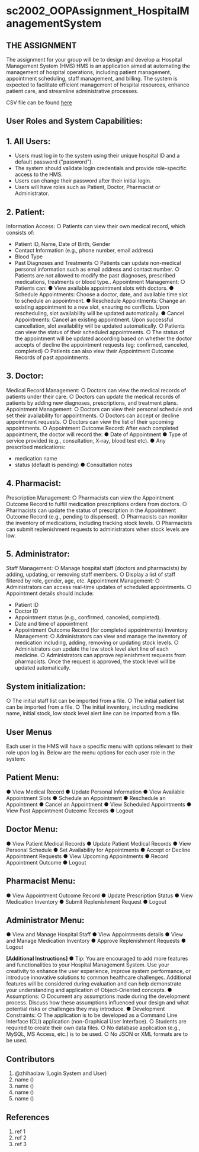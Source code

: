 # sc2002_OOPAssignment_HospitalManagementSystem

## THE ASSIGNMENT 
The assignment for your group will be to design and develop a: 
Hospital Management System (HMS) 
HMS is an application aimed at automating the management of hospital operations, 
including patient management, appointment scheduling, staff management, and billing. 
The system is expected to facilitate efficient management of hospital resources, enhance 
patient care, and streamline administrative processes.

CSV file can be found [here](https://github.com/zhihaolaw/sc2002_OOPAssignment_HospitalManagementSystem/tree/main/Patient_Management_system_updated_v3/Patient_Management_system_updated_v3/Patient_Management_system_updated/Patient_Management_system/data)

## User Roles and System Capabilities: 

## 1. All Users: 
+ Users must log in to the system using their unique hospital ID and a default 
password ("password"). 
+ The system should validate login credentials and provide role-specific access to 
the HMS. 
+ Users can change their password after their initial login. 
+ Users will have roles such as Patient, Doctor, Pharmacist or Administrator.

## 2. Patient:
Information Access: 
○ Patients can view their own medical record, which consists of: 
- Patient ID, Name, Date of Birth, Gender 
- Contact Information (e.g., phone number, email address) 
- Blood Type 
- Past Diagnoses and Treatments 
○ Patients can update non-medical personal information such as email address and 
contact number. 
○ Patients are not allowed to modify the past diagnoses, prescribed medications, 
treatments or blood type.. 
 Appointment Management: 
○ Patients can: 
● View available appointment slots with doctors. 
● Schedule Appointments: Choose a doctor, date, and available time slot 
to schedule an appointment. 
● Reschedule Appointments: Change an existing appointment to a new 
slot, ensuring no conflicts. Upon rescheduling, slot availability will be 
updated automatically. 
● Cancel Appointments: Cancel an existing appointment. Upon successful 
cancellation, slot availability will be updated automatically. 
○ Patients can view the status of their scheduled appointments. 
○ The status of the appointment will be updated according based on whether the 
doctor accepts of decline the appointment requests (eg: confirmed, canceled, 
completed) 
○ Patients can also view their Appointment Outcome Records of past 
appointments.
 
## 3. Doctor: 
Medical Record Management: 
○ Doctors can view the medical records of patients under their care. 
○ Doctors can update the medical records of patients by adding new diagnoses, 
prescriptions, and treatment plans. 
 Appointment Management: 
○ Doctors can view their personal schedule and set their availability for 
appointments. 
○ Doctors can accept or decline appointment requests. 
○ Doctors can view the list of their upcoming appointments. 
○ Appointment Outcome Record: After each completed appointment, the doctor 
will record the: 
● Date of Appointment 
● Type of service provided (e.g., consultation, X-ray, blood test etc). 
● Any prescribed medications:
- medication name 
- status (default is pending) 
● Consultation notes

## 4. Pharmacist: 
Prescription Management: 
○ Pharmacists can view the Appointment Outcome Record to fulfill medication 
prescriptions orders from doctors. 
○ Pharmacists can update the status of prescription in the Appointment Outcome 
Record (e.g., pending to dispensed). 
○ Pharmacists can monitor the inventory of medications, including tracking stock 
levels. 
○ Pharmacists can submit replenishment requests to administrators when stock 
levels are low.

## 5. Administrator: 
Staff Management: 
○ Manage hospital staff (doctors and pharmacists) by adding, updating, or 
removing staff members. 
○ Display a list of staff filtered by role, gender, age, etc. 
Appointment Management: 
○ Administrators can access real-time updates of scheduled appointments. 
○ Appointment details should include: 
- Patient ID 
- Doctor ID 
- Appointment status (e.g., confirmed, canceled, completed). 
- Date and time of appointment 
- Appointment Outcome Record (for completed appointments) 
 Inventory Management: 
○ Administrators can view and manage the inventory of medication including, 
adding, removing or updating stock levels. 
○ Administrators can update the low stock level alert line of each medicine. 
○ Administrators can approve replenishment requests from pharmacists. Once the 
request is approved, the stock level will be updated automatically.
 
## System initialization: 
○ The initial staff list can be imported from a file. 
○ The initial patient list can be imported from a file. 
○ The initial inventory, including medicine name, initial stock, low stock level alert 
line can be imported from a file.

## User Menus 
Each user in the HMS will have a specific menu with options relevant to their role 
upon log in. Below are the menu options for each user role in the system:

## Patient Menu: 
● View Medical Record 
● Update Personal Information
● View Available Appointment Slots 
● Schedule an Appointment 
● Reschedule an Appointment 
● Cancel an Appointment 
● View Scheduled Appointments 
● View Past Appointment Outcome Records 
● Logout 

## Doctor Menu: 
● View Patient Medical Records
● Update Patient Medical Records 
● View Personal Schedule 
● Set Availability for Appointments 
● Accept or Decline Appointment Requests 
● View Upcoming Appointments 
● Record Appointment Outcome 
● Logout 

## Pharmacist Menu: 
● View Appointment Outcome Record 
● Update Prescription Status 
● View Medication Inventory 
● Submit Replenishment Request 
● Logout 

## Administrator Menu: 
● View and Manage Hospital Staff 
● View Appointments details 
● View and Manage Medication Inventory 
● Approve Replenishment Requests 
● Logout 

**[Additional Instructions]**
● Tip: You are encouraged to add more features and functionalities to your 
Hospital Management System. Use your creativity to enhance the user 
experience, improve system performance, or introduce innovative solutions to 
common healthcare challenges. Additional features will be considered during 
evaluation and can help demonstrate your understanding and application of 
Object-Oriented concepts. 
● Assumptions:
○ Document any assumptions made during the development process. 
Discuss how these assumptions influenced your design and what potential 
risks or challenges they may introduce. 
● Development Constraints:
○ The application is to be developed as a Command Line Interface (CLI)
application (non-Graphical User Interface). 
○ Students are required to create their own data files. 
○ No database application (e.g., MySQL, MS Access, etc.) is to be used. 
○ No JSON or XML formats are to be used.

## Contributors
1. @zhihaolaw (Login System and User)
2. name ()
3. name ()
4. name ()
5. name ()

## References
1. ref 1
2. ref 2
3. ref 3


